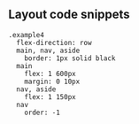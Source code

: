 ##  Layout code snippets

```
.example4
  flex-direction: row
  main, nav, aside
    border: 1px solid black
  main
    flex: 1 600px
    margin: 0 10px
  nav, aside
    flex: 1 150px
  nav
    order: -1
```
